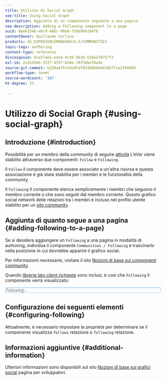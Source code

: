 ```yaml
---
title: Utilizzo di Social Graph
seo-title: Using Social Graph
description: Aggiunta di un componente seguente a una pagina
seo-description: Adding a Following component to a page
uuid: 8be6334b-e6c9-40bc-90a8-750b98419470
contentOwner: Guillaume Carlino
products: SG_EXPERIENCEMANAGER/6.5/COMMUNITIES
topic-tags: authoring
content-type: reference
discoiquuid: 0ce57ab1-e4c6-4c38-963d-556eef8757f2
exl-id: 2cd1436b-3727-4757-b28e-70756be78a4e
source-git-commit: b220adf6fa3e9faf94389b9a9416b7fca2f89d9d
workflow-type: tm+mt
source-wordcount: '187'
ht-degree: 1%

---
```


# Utilizzo di Social Graph {#using-social-graph}

## Introduzione {#introduction}

Possibilità per un membro della community di seguire [attività](activities.md) L’eVar viene stabilito attraverso due componenti: `Follow` e `Following`.

Il `Follow` il componente deve essere associato a un&#39;altra risorsa e questa associazione è già stata stabilita per i membri e le funzionalità della community.

Il `Following` Il componente elenca semplicemente i membri che seguono il membro corrente o che sono seguiti dal membro corrente. Questo grafico social network delle relazioni tra i membri è incluso nel profilo utente stabilito per un [sito community](overview.md#communitiessites).

## Aggiunta di quanto segue a una pagina {#adding-following-to-a-page}

Se si desidera aggiungere un `Following` a una pagina in modalità di authoring, individua il componente `Communities / Following` e trascinarlo nella posizione in cui dovrebbe apparire il grafico social.

Per informazioni necessarie, visitare il sito [Nozioni di base sui componenti community](basics.md).

Quando [librerie lato client richieste](essentials-socialgraph.md#essentials-for-client-side) sono inclusi, è così che `Following` Il componente verrà visualizzato:

![segue](assets/following.png)

## Configurazione dei seguenti elementi {#configuring-following}

Attualmente, è necessario impostare la proprietà per determinare se il componente visualizza `follows` relazione o `following` relazione.

## Informazioni aggiuntive {#additional-information}

Ulteriori informazioni sono disponibili sul sito [Nozioni di base sui grafici social](essentials-socialgraph.md) pagina per sviluppatori.

